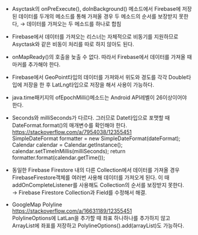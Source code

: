 * Asyctask의 onPreExecute(), doInBackground() 메소드에서 Firebase에 저장된 데이터를 두개의 메소드를 통해 가져올 경우 두 메소드의 순서를 보장받지 못한다, → 데이터를 가져오는 두 메소드를 하나로 합침<br>

* Firebase에서 데이터를 가져오는 리스너는 자체적으로 비동기를 지원하므로 Asyctask와 같은 비동이 처리를 따로 하지 않아도 된다.<br>

* onMapReady()의 호출을 늦출 수 없다. 따라서 Firebase에서 데이터를 가져올 때 마커를 추가해야 한다.<br>

* Firebase에서 GeoPoint타입의 데이터를 가져와서 위도와 경도를 각각 Double타입에 저장을 한 후 LatLng타입으로 저장을 해서 사용이 가능하다.<br>

* java.time패키지의 ofEpochMilli()메소드는 Android API레벨이 26이상이어야 한다.<br>

* Seconds와 milliSeconds가 다르다. 그러므로 Date타입으로 포맷할 때 DateFormat.format()의 매개변수를 확인해야 한다.<br>
  https://stackoverflow.com/a/7954038/12355451<br>
    SimpleDateFormat formatter = new SimpleDateFormat(dateFormat);
    Calendar calendar = Calendar.getInstance();
    calendar.setTimeInMillis(milliSeconds);
    return formatter.format(calendar.getTime());

* 동일한 Firebase Firestore 내의 다른 Collection에서 데이터를 가져올 경우 FirebaseFirestore객체를 여러번 사용해 데이터를 가져오게 된다. 이 때 addOnCompleteListener를 사용해도 Collection의 순서를 보장받지 못한다.<br>
→ Firebase Firestore Collection과 Field를 수정해서 해결.<br>

* GoogleMap Polyline<br>
https://stackoverflow.com/a/16631189/12355451<br>
PolylineOptions에 LatLan을 추가할 때 좌표 하나하나를 추가하지 않고 ArrayList에 좌표를 저장하고 PolylineOptions().add(arrayList)도 가능하다.<br>